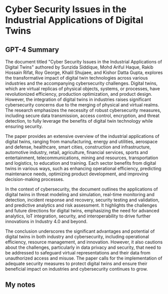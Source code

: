 # Cyber Security Issues in the Industrial Applications of Digital Twins

## GPT-4 Summary

The document titled "Cyber Security Issues in the Industrial Applications of Digital Twins" authored by Sunzida Siddique, Mohd Ariful Haque, Rakib Hossain Rifat, Roy George, Khalil Shujaee, and Kishor Datta Gupta, explores the transformative impact of digital twin technologies across various industries and the accompanying cybersecurity challenges. Digital twins, which are virtual replicas of physical objects, systems, or processes, have revolutionized efficiency, production optimization, and product design. However, the integration of digital twins in industries raises significant cybersecurity concerns due to the merging of physical and virtual realms. The research emphasizes the necessity of robust cybersecurity measures, including secure data transmission, access control, encryption, and threat detection, to fully leverage the benefits of digital twin technology while ensuring security.

The paper provides an extensive overview of the industrial applications of digital twins, ranging from manufacturing, energy and utilities, aerospace and defense, healthcare, smart cities, construction and infrastructure, automotive industry, retail, agriculture, financial services, sports and entertainment, telecommunications, mining and resources, transportation and logistics, to education and training. Each sector benefits from digital twins in various ways, such as enhancing operational efficiency, predicting maintenance needs, optimizing product development, and improving decision-making processes.

In the context of cybersecurity, the document outlines the applications of digital twins in threat modeling and simulation, real-time monitoring and detection, incident response and recovery, security testing and validation, and predictive analytics and risk assessment. It highlights the challenges and future directions for digital twins, emphasizing the need for advanced analytics, IoT integration, security, and interoperability to drive further innovations in Industry 4.0 and beyond.

The conclusion underscores the significant advantages and potential of digital twins in both industry and cybersecurity, including operational efficiency, resource management, and innovation. However, it also cautions about the challenges, particularly in data privacy and security, that need to be addressed to safeguard virtual representations and their data from unauthorized access and misuse. The paper calls for the implementation of adequate security measures to protect digital twins and ensure their beneficial impact on industries and cybersecurity continues to grow.

## My notes
